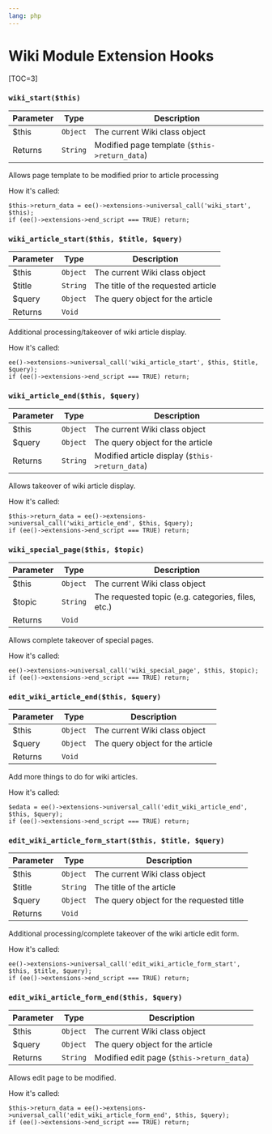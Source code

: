 ```yaml
---
lang: php
---
```


<!--
    This source file is part of the open source project
    ExpressionEngine User Guide (https://github.com/ExpressionEngine/ExpressionEngine-User-Guide)

    @link      https://expressionengine.com/
    @copyright Copyright (c) 2003-2020, Packet Tide, LLC (https://packettide.com)
    @license   https://expressionengine.com/license Licensed under Apache License, Version 2.0
-->

# Wiki Module Extension Hooks

[TOC=3]

### `wiki_start($this)`

| Parameter | Type     | Description                                   |
| --------- | -------- | --------------------------------------------- |
| \$this    | `Object` | The current Wiki class object                 |
| Returns   | `String` | Modified page template (`$this->return_data`) |

Allows page template to be modified prior to article processing

How it's called:

    $this->return_data = ee()->extensions->universal_call('wiki_start', $this);
    if (ee()->extensions->end_script === TRUE) return;

### `wiki_article_start($this, $title, $query)`

| Parameter | Type     | Description                        |
| --------- | -------- | ---------------------------------- |
| \$this    | `Object` | The current Wiki class object      |
| \$title   | `String` | The title of the requested article |
| \$query   | `Object` | The query object for the article   |
| Returns   | `Void`   |                                    |

Additional processing/takeover of wiki article display.

How it's called:

    ee()->extensions->universal_call('wiki_article_start', $this, $title, $query);
    if (ee()->extensions->end_script === TRUE) return;

### `wiki_article_end($this, $query)`

| Parameter | Type     | Description                                     |
| --------- | -------- | ----------------------------------------------- |
| \$this    | `Object` | The current Wiki class object                   |
| \$query   | `Object` | The query object for the article                |
| Returns   | `String` | Modified article display (`$this->return_data`) |

Allows takeover of wiki article display.

How it's called:

    $this->return_data = ee()->extensions->universal_call('wiki_article_end', $this, $query);
    if (ee()->extensions->end_script === TRUE) return;

### `wiki_special_page($this, $topic)`

| Parameter | Type     | Description                                        |
| --------- | -------- | -------------------------------------------------- |
| \$this    | `Object` | The current Wiki class object                      |
| \$topic   | `String` | The requested topic (e.g. categories, files, etc.) |
| Returns   | `Void`   |                                                    |

Allows complete takeover of special pages.

How it's called:

    ee()->extensions->universal_call('wiki_special_page', $this, $topic);
    if (ee()->extensions->end_script === TRUE) return;

### `edit_wiki_article_end($this, $query)`

| Parameter | Type     | Description                      |
| --------- | -------- | -------------------------------- |
| \$this    | `Object` | The current Wiki class object    |
| \$query   | `Object` | The query object for the article |
| Returns   | `Void`   |                                  |

Add more things to do for wiki articles.

How it's called:

    $edata = ee()->extensions->universal_call('edit_wiki_article_end', $this, $query);
    if (ee()->extensions->end_script === TRUE) return;

### `edit_wiki_article_form_start($this, $title, $query)`

| Parameter | Type     | Description                              |
| --------- | -------- | ---------------------------------------- |
| \$this    | `Object` | The current Wiki class object            |
| \$title   | `String` | The title of the article                 |
| \$query   | `Object` | The query object for the requested title |
| Returns   | `Void`   |                                          |

Additional processing/complete takeover of the wiki article edit form.

How it's called:

    ee()->extensions->universal_call('edit_wiki_article_form_start', $this, $title, $query);
    if (ee()->extensions->end_script === TRUE) return;

### `edit_wiki_article_form_end($this, $query)`

| Parameter | Type     | Description                               |
| --------- | -------- | ----------------------------------------- |
| \$this    | `Object` | The current Wiki class object             |
| \$query   | `Object` | The query object for the article          |
| Returns   | `String` | Modified edit page (`$this->return_data`) |

Allows edit page to be modified.

How it's called:

    $this->return_data = ee()->extensions->universal_call('edit_wiki_article_form_end', $this, $query);
    if (ee()->extensions->end_script === TRUE) return;
